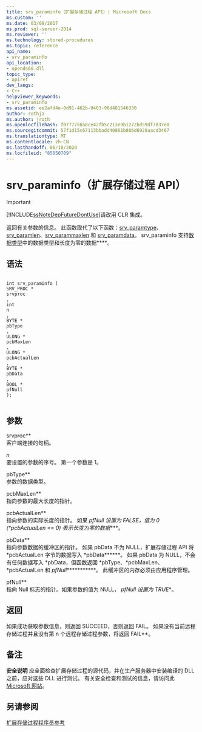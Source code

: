 ```yaml
---
title: srv_paraminfo（扩展存储过程 API）| Microsoft Docs
ms.custom: ''
ms.date: 03/08/2017
ms.prod: sql-server-2014
ms.reviewer: ''
ms.technology: stored-procedures
ms.topic: reference
api_name:
- srv_paraminfo
api_location:
- opends60.dll
topic_type:
- apiref
dev_langs:
- C++
helpviewer_keywords:
- srv_paraminfo
ms.assetid: ee2afd4e-0d91-462b-9403-98d481546330
author: rothja
ms.author: jroth
ms.openlocfilehash: f0777758a8ce42fb5c213e9b1272bd59df7837e0
ms.sourcegitcommit: 57f1d15c67113bbadd40861b886d6929aacd3467
ms.translationtype: MT
ms.contentlocale: zh-CN
ms.lasthandoff: 06/18/2020
ms.locfileid: "85050709"
---
```

# <a name="srv_paraminfo-extended-stored-procedure-api"></a>srv_paraminfo（扩展存储过程 API）
    
> [!IMPORTANT]  
>  [!INCLUDE[ssNoteDepFutureDontUse](../../includes/ssnotedepfuturedontuse-md.md)]请改用 CLR 集成。  
  
 返回有关参数的信息。 此函数取代了以下函数：[srv_paramtype](srv-paramtype-extended-stored-procedure-api.md)、[srv_paramlen](srv-paramlen-extended-stored-procedure-api.md)、[srv_parammaxlen](srv-parammaxlen-extended-stored-procedure-api.md) 和 [srv_paramdata](srv-paramdata-extended-stored-procedure-api.md)。 srv_paraminfo 支持[数据类型](data-types-extended-stored-procedure-api.md)中的数据类型和长度为零的数据****。  
  
## <a name="syntax"></a>语法  
  
```  
  
int srv_paraminfo (  
SRV_PROC *  
srvproc  
,  
int  
n  
,  
BYTE *  
pbType  
,  
ULONG *  
pcbMaxLen  
,  
ULONG *  
pcbActualLen  
,  
BYTE *  
pbData  
,  
BOOL *  
pfNull  
);  
  
```  
  
## <a name="arguments"></a>参数  
 srvproc**  
 客户端连接的句柄。  
  
 *n*  
 要设置的参数的序号。 第一个参数是 1。  
  
 pbType**  
 参数的数据类型。  
  
 pcbMaxLen**  
 指向参数的最大长度的指针。  
  
 pcbActualLen**  
 指向参数的实际长度的指针。 如果 *pfNull 设置为 FALSE，值为 0 (\*pcbActualLen == 0) 表示长度为零的数据****。  
  
 pbData**  
 指向参数数据的缓冲区的指针。 如果 pbData 不为 NULL，扩展存储过程 API 将 \*pcbActualLen 字节的数据写入 \*pbData******。 如果 pbData 为 NULL，不会有任何数据写入 \*pbData，但函数返回 \*pbType、\*pcbMaxLen、\*pcbActualLen 和 *pfNull************。 此缓冲区的内存必须由应用程序管理。  
  
 pfNull**  
 指向 Null 标志的指针。如果参数的值为 NULL， *pfNull 设置为 TRUE**。  
  
## <a name="returns"></a>返回  
 如果成功获取参数信息，则返回 SUCCEED，否则返回 FAIL。 如果没有当前远程存储过程并且没有第 n 个远程存储过程参数，将返回 FAIL**。  
  
## <a name="remarks"></a>备注  
 **安全说明** 应全面检查扩展存储过程的源代码，并在生产服务器中安装编译的 DLL 之前，应对这些 DLL 进行测试。 有关安全检查和测试的信息，请访问此 [Microsoft 网站](https://go.microsoft.com/fwlink/?LinkID=54761&amp;clcid=0x409https://msdn.microsoft.com/security/)。  
  
## <a name="see-also"></a>另请参阅  
 [扩展存储过程程序员参考](database-engine-extended-stored-procedures-reference.md)  
  
  
